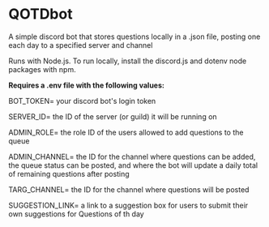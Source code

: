 # QOTDbot

A simple discord bot that stores questions locally in a .json file, posting one each day to a specified server and channel

Runs with Node.js. To run locally, install the discord.js and dotenv node packages with npm.

**Requires a .env file with the following values:**

BOT_TOKEN=          your discord bot's login token

SERVER_ID=          the ID of the server (or guild) it will be running on

ADMIN_ROLE=         the role ID of the users allowed to add questions to the queue

ADMIN_CHANNEL=      the ID for the channel where questions can be added, the queue status can be posted, and where the bot will update a daily total of remaining questions after posting

TARG_CHANNEL=       the ID for the channel where questions will be posted

SUGGESTION_LINK=    a link to a suggestion box for users to submit their own suggestions for Questions of th day

